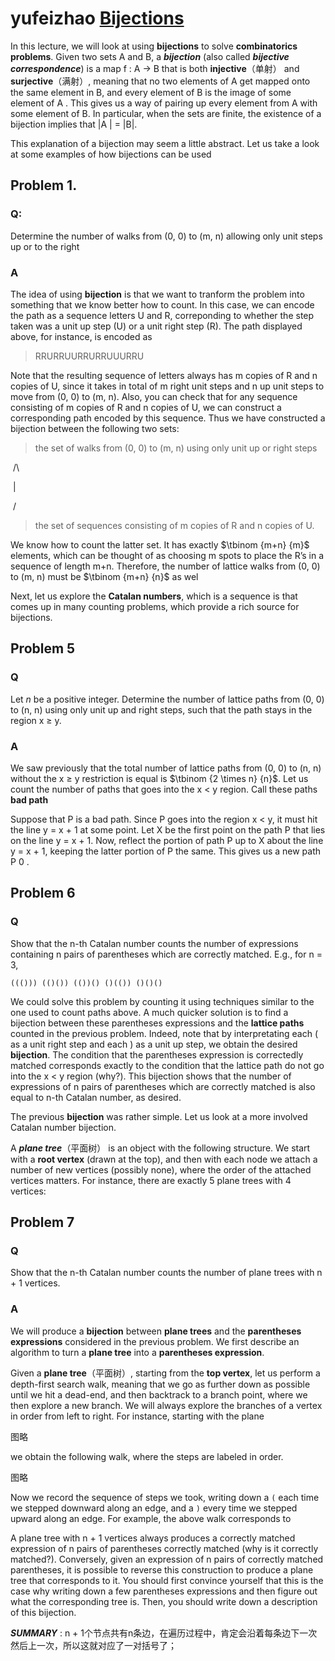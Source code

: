 # yufeizhao [Bijections](http://yufeizhao.com/olympiad/bijections.pdf) 

 In this lecture, we will look at using **bijections** to solve **combinatorics problems**. Given two sets A and B, a ***bijection*** (also called ***bijective correspondence***) is a map f : A → B that is both **injective**（单射） and **surjective**（满射）, meaning that no two elements of A get mapped onto the same element in B, and every element of B is the image of some element of A . This gives us a way of pairing up every element from A with some element of B. In particular, when the sets are finite, the existence of a bijection implies that |A | = |B|. 

 This explanation of a bijection may seem a little abstract. Let us take a look at some examples of how bijections can be used 

##  Problem 1. 

### Q:

 Determine the number of walks from (0, 0) to (m, n) allowing only unit steps up or to the right 

### A

 The idea of using **bijection** is that we want to tranform the problem into something that we know better how to count. In this case, we can encode the path as a sequence letters U and R, correponding to whether the step taken was a unit up step (U) or a unit right step (R). The path displayed above, for instance, is encoded as 

>  RRURRUURRURRUUURRU 

 Note that the resulting sequence of letters always has m copies of R and n copies of U, since it takes in total of m right unit steps and n up unit steps to move from (0, 0) to   (m, n). Also, you can check that for any sequence consisting of m copies of R and n copies of U, we can construct a corresponding path encoded by this sequence. Thus we have constructed a bijection between the following two sets: 

> the set of walks from (0, 0) to (m, n) using only unit up or right steps 

​								/\

​								|								

​								\/

> the set of sequences consisting of m copies of R and n copies of U. 

We know how to count the latter set. It has exactly $\tbinom {m+n} {m}$ elements, which can be thought of as choosing m spots to place the R’s in a sequence of length m+n. Therefore, the number of lattice walks from (0, 0) to (m, n) must be $\tbinom {m+n} {n}$ as wel 





Next, let us explore the **Catalan numbers**, which is a sequence is that comes up in many counting problems, which provide a rich source for bijections.  



## Problem 5 

### Q

Let $n$ be a positive integer. Determine the number of lattice paths from (0, 0) to (n, n) using only unit up and right steps, such that the path stays in the region x ≥ y.  

### A

We saw previously that the total number of lattice paths from (0, 0) to (n, n) without the x ≥ y restriction is equal is $\tbinom {2 \times n} {n}$. Let us count the number of paths that goes into the x < y region. Call these paths **bad path** 



 Suppose that P is a bad path. Since P goes into the region x < y, it must hit the line y = x + 1 at some point. Let X be the first point on the path P that lies on the line y = x + 1. Now, reflect the portion of path P up to X about the line y = x + 1, keeping the latter portion of P the same. This gives us a new path P 0 . 

## Problem 6 

### Q

Show that the n-th Catalan number counts the number of expressions containing n pairs of parentheses which are correctly matched. E.g., for n = 3, 

```
((())) (()()) (())() ()(()) ()()()
```

We could solve this problem by counting it using techniques similar to the one used to count paths above. A much quicker solution is to find a bijection between these parentheses expressions and the **lattice paths** counted in the previous problem. Indeed, note that by interpretating each ( as a unit right step and each ) as a unit up step, we obtain the desired **bijection**. The condition that the parentheses expression is correctedly matched corresponds exactly to the condition that the lattice path do not go into the x < y region (why?). This bijection shows that the number of expressions of n pairs of parentheses which are correctly matched is also equal to n-th Catalan number, as desired. 





The previous **bijection** was rather simple. Let us look at a more involved Catalan number bijection. 

A ***plane tree***（平面树） is an object with the following structure. We start with a **root vertex** (drawn at the top), and then with each node we attach a number of new vertices (possibly none), where the order of the attached vertices matters. For instance, there are exactly 5 plane trees with 4 vertices:  

##  Problem 7 

### Q

 Show that the n-th Catalan number counts the number of plane trees with n + 1 vertices.  

### A

 We will produce a **bijection** between **plane trees** and the **parentheses expressions** considered in the previous problem. We first describe an algorithm to turn a **plane tree** into a **parentheses expression**. 

 Given a **plane tree**（平面树）, starting from the **top vertex**, let us perform a depth-first search walk, meaning that we go as further down as possible until we hit a dead-end, and then backtrack to a branch point, where we then explore a new branch. We will always explore the branches of a vertex in order from left to right. For instance, starting with the plane 

图略

 we obtain the following walk, where the steps are labeled in order. 

图略

 Now we record the sequence of steps we took, writing down a `(` each time we stepped downward along an edge, and a `)` every time we stepped upward along an edge. For example, the above walk corresponds to 





 A plane tree with n + 1 vertices always produces a correctly matched expression of n pairs of parentheses correctly matched (why is it correctly matched?). Conversely, given an expression of n pairs of correctly matched parentheses, it is possible to reverse this construction to produce a plane tree that corresponds to it. You should first convince yourself that this is the case why writing down a few parentheses expressions and then figure out what the corresponding tree is. Then, you should write down a description of this bijection.  

***SUMMARY*** : n + 1个节点共有n条边，在遍历过程中，肯定会沿着每条边下一次然后上一次，所以这就对应了一对括号了；